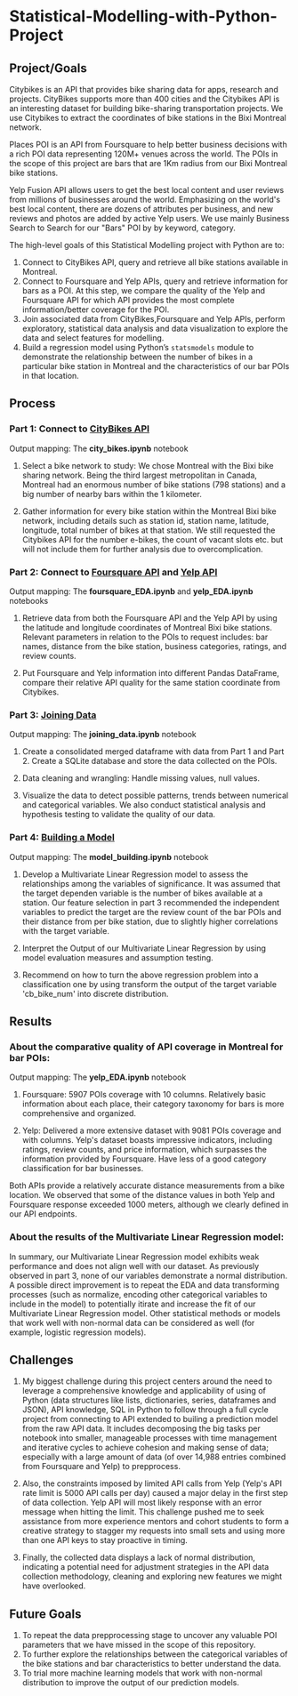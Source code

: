 # Statistical-Modelling-with-Python-Project

## Project/Goals

Citybikes is an API that provides bike sharing data for apps, research and projects.
CityBikes supports more than 400 cities and the Citybikes API is an interesting dataset for building bike-sharing transportation projects. We use Citybikes to extract the coordinates of bike stations in the Bixi Montreal network.

Places POI is an API from Foursquare to help better business decisions with a rich POI data representing 120M+ venues across the world. The POIs in the scope of this project are bars that are 1Km radius from our Bixi Montreal bike stations.

Yelp Fusion API allows users to get the best local content and user reviews from millions of businesses around the world. Emphasizing on the world's best local content, there are dozens of attributes per business, and new reviews and photos are added by active Yelp users. We use mainly Business Search to Search for our "Bars" POI by by keyword, category.

The high-level goals of this Statistical Modelling project with Python are to:

1. Connect to CityBikes API, query and retrieve all bike stations available in Montreal.
2. Connect to Foursquare and Yelp APIs, query and retrieve information for bars as a POI. At this step, we compare the quality of the Yelp and Foursquare API for which API provides the most complete information/better coverage for the POI.
3. Join associated data from CityBikes,Foursquare and Yelp APIs, perform exploratory, statistical data analysis and data visualization to explore the data and select features for modelling.
4. Build a regression model using Python’s `statsmodels` module to demonstrate the relationship between the number of bikes in a particular bike station in Montreal and the characteristics of our bar POIs in that location.

## Process

### Part 1: Connect to [CityBikes API](/notebooks/city_bikes.ipynb)
Output mapping: The **city_bikes.ipynb** notebook

1. Select a bike network to study: We chose Montreal with the Bixi bike sharing network. Being the third largest metropolitan in Canada, Montreal had an enormous number of bike stations (798 stations) and a big number of nearby bars within the 1 kilometer.

2. Gather information for every bike station within the Montreal Bixi bike network, including details such as station id, station name, latitude, longitude, total number of bikes at that station. We still requested the Citybikes API for the number e-bikes, the count of vacant slots etc. but will not include them for further analysis due to overcomplication.

### Part 2: Connect to [Foursquare API](/notebooks/foursquare_EDA.ipynb) and [Yelp API](/notebooks/yelp_EDA.ipynb)
Output mapping: The **foursquare_EDA.ipynb** and **yelp_EDA.ipynb** notebooks

1. Retrieve data from both the Foursquare API and the Yelp API by using the latitude and longitude coordinates of Montreal Bixi bike stations. Relevant parameters in relation to the POIs to request includes: bar names, distance from the bike station, business categories, ratings, and review counts.

2. Put Foursquare and Yelp information into different Pandas DataFrame, compare their relative API quality for the same station coordinate from Citybikes.

### Part 3: [Joining Data](/notebooks/joining_data.ipynb)
Output mapping: The **joining_data.ipynb** notebook

1. Create a consolidated merged dataframe with data from Part 1 and Part 2. Create a SQLite database and store the data collected on the POIs.

2. Data cleaning and wrangling: Handle missing values, null values.

3. Visualize the data to detect possible patterns, trends between numerical and categorical variables. We also conduct statistical analysis and hypothesis testing to validate the quality of our data.

### Part 4: [Building a Model](/notebooks/model_building.ipynb)
Output mapping: The **model_building.ipynb** notebook

1. Develop a Multivariate Linear Regression model to assess the relationships among the variables of significance. It was assumed that the target dependen variable is the number of bikes available at a station. Our feature selection in part 3 recommended the independent variables to predict the target are the review count of the bar POIs and their distance from per bike station, due to slightly higher correlations with the target variable.

2. Interpret the Output of our Multivariate Linear Regression by using model evaluation measures and assumption testing.

3. Recommend on how to turn the above regression problem into a classification one by using transform the output of the target variable 'cb_bike_num' into discrete distribution.


## Results

### About the comparative quality of API coverage in Montreal for bar POIs:
Output mapping: The **yelp_EDA.ipynb** notebook

1. Foursquare: 5907 POIs coverage with 10 columns. Relatively basic information about each place, their category taxonomy for bars is more comprehensive and organized.

2. Yelp: Delivered a more extensive dataset with 9081 POIs coverage and with columns. Yelp's dataset boasts impressive indicators, including ratings, review counts, and price information, which surpasses the information provided by Foursquare. Have less of a good category classification for bar businesses.

Both APIs provide a relatively accurate distance measurements from a bike location. We observed that some of the distance values in both Yelp and Foursquare response exceeded 1000 meters, although we clearly defined in our API endpoints.

### About the results of the Multivariate Linear Regression model:

In summary, our Multivariate Linear Regression model exhibits weak performance and does not align well with our dataset. As previously observed in part 3, none of our variables demonstrate a normal distribution. A possible direct improvement is to repeat the EDA and data transforming processes (such as normalize, encoding other categorical variables to include in the model) to potentially itirate and increase the fit of our Multivariate Linear Regression model. Other statistical methods or models that work well with non-normal data can be considered as well (for example, logistic regression models).

## Challenges 

1. My biggest challenge during this project centers around the need to leverage a comprehensive knowledge and applicability of using of Python (data structures like lists, dictionaries, series, dataframes and JSON), API knowledge, SQL in Python to follow through a full cycle project from connecting to API extended to builing a prediction model from the raw API data. It includes decomposing the big tasks per notebook into smaller, manageable processes with time management and iterative cycles to achieve cohesion and making sense of data; especially with a large amount of data (of over 14,988 entries combined from Foursquare and Yelp) to prepprocess. 

2. Also, the constraints imposed by limited API calls from Yelp (Yelp's API rate limit is 5000 API calls per day) caused a major delay in the first step of data collection. Yelp API will most likely response with an error message when hitting the limit. This challenge pushed me to seek assistance from more experience mentors and cohort students to form a creative strategy to stagger my requests into small sets and using more than one API keys to stay proactive in timing.

3. Finally, the collected data displays a lack of normal distribution, indicating a potential need for adjustment strategies in the API data collection methodology, cleaning and exploring new features we might have overlooked.

## Future Goals

1. To repeat the data prepprocessing stage to uncover any valuable POI parameters that we have missed in the scope of this repository.
2. To further explore the relationships between the categorical variables of the bike stations and bar characteristics to better understand the data.
3. To trial more machine learning models that work with non-normal distribution to improve the output of our prediction models.
